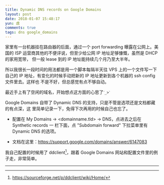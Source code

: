 ```yaml
---
title: Dynamic DNS records on Google Domains
layout: post
date: 2018-01-07 15:48:17
yun: 虞
comments: true
tags: dns google_domains
---
```


家里有一台机器挂在路由器的后面，通过一个 port forwarding 曝露在公网上。美国的 ISP 运营商其他的不便评说，但至少给公网 IP 地址足够慷慨，虽然是 DHCP 的家用宽带，
但一般 lease 到的 IP 地址能持续几个月乃至大半年。

所以我很长一段时间的用法都是用一个脚本每隔半天往 VPS 上的一个文件写一下自己的 IP
地址，有变化的时候手动把新的 IP 地址更新到各个机器的 ssh config 文件里去。这样也
不是不好，但总感觉有点不够自动。

最近手上有了空闲的域名，开始想点这方面的心思了`ˊ_>ˋ`

Google Domains 自带了 Dynamic DNS 的支持，只是不管是选项还是文档都藏的有点深，这
里简单记录一下，免得下次再用的时候自己也忘了。

- 配置在 My Domains -> &lt;domainname.tld&gt; -> DNS，点进去之后在 Synthetic records 一
  栏下面，点 "Subdomain forward" 下拉菜单里有 Dynamic DNS 的选项。

- 文档在这里：<https://support.google.com/domains/answer/6147083>

我自己配置的时候用了 ddclient[^1]，跟着 Google Domains 网站和配置文件里的例子走，非常简单。

---
[^1]: https://sourceforge.net/p/ddclient/wiki/Home/
